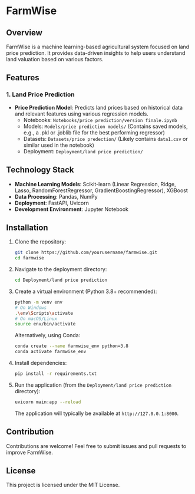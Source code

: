 # FarmWise

## Overview
FarmWise is a machine learning-based agricultural system focused on land price prediction. It provides data-driven insights to help users understand land valuation based on various factors.

## Features
### 1. Land Price Prediction
- **Price Prediction Model**: Predicts land prices based on historical data and relevant features using various regression models.
  - Notebooks: `Notebooks/price prediction/version finale.ipynb`
  - Models: `Models/price prediction models/` (Contains saved models, e.g., a .pkl or .joblib file for the best performing regressor)
  - Datasets: `Datasets/price predection/` (Likely contains `data1.csv` or similar used in the notebook)
  - Deployment: `Deployment/land price prediction/`

## Technology Stack
- **Machine Learning Models**: Scikit-learn (Linear Regression, Ridge, Lasso, RandomForestRegressor, GradientBoostingRegressor), XGBoost
- **Data Processing**: Pandas, NumPy
- **Deployment**: FastAPI, Uvicorn
- **Development Environment**: Jupyter Notebook

## Installation
1. Clone the repository:
   ```bash
   git clone https://github.com/yourusername/farmwise.git
   cd farmwise
   ```
2. Navigate to the deployment directory:
   ```bash
   cd Deployment/land price prediction
   ```
3. Create a virtual environment (Python 3.8+ recommended):
   ```bash
   python -m venv env
   # On Windows
   .\env\Scripts\activate
   # On macOS/Linux
   source env/bin/activate
   ```
   Alternatively, using Conda:
   ```bash
   conda create --name farmwise_env python=3.8
   conda activate farmwise_env
   ```
4. Install dependencies:
   ```bash
   pip install -r requirements.txt
   ```
5. Run the application (from the `Deployment/land price prediction` directory):
   ```bash
   uvicorn main:app --reload
   ```
   The application will typically be available at `http://127.0.0.1:8000`.

## Contribution
Contributions are welcome! Feel free to submit issues and pull requests to improve FarmWise.

## License
This project is licensed under the MIT License.

